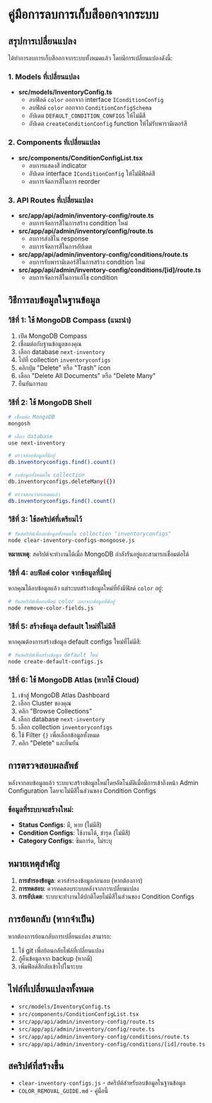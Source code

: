 # คู่มือการลบการเก็บสีออกจากระบบ

## สรุปการเปลี่ยนแปลง

ได้ทำการลบการเก็บสีออกจากระบบทั้งหมดแล้ว โดยมีการเปลี่ยนแปลงดังนี้:

### 1. Models ที่เปลี่ยนแปลง
- **src/models/InventoryConfig.ts**
  - ลบฟิลด์ `color` ออกจาก interface `IConditionConfig`
  - ลบฟิลด์ `color` ออกจาก `ConditionConfigSchema`
  - อัปเดต `DEFAULT_CONDITION_CONFIGS` ให้ไม่มีสี
  - อัปเดต `createConditionConfig` function ให้ไม่รับพารามิเตอร์สี

### 2. Components ที่เปลี่ยนแปลง
- **src/components/ConditionConfigList.tsx**
  - ลบการแสดงสี indicator
  - อัปเดต interface `IConditionConfig` ให้ไม่มีฟิลด์สี
  - ลบการจัดการสีในการ reorder

### 3. API Routes ที่เปลี่ยนแปลง
- **src/app/api/admin/inventory-config/route.ts**
  - ลบการจัดการสีในการสร้าง condition ใหม่
- **src/app/api/admin/inventory/config/route.ts**
  - ลบการส่งสีใน response
  - ลบการจัดการสีในการอัปเดต
- **src/app/api/admin/inventory-config/conditions/route.ts**
  - ลบการรับพารามิเตอร์สีในการสร้าง condition ใหม่
- **src/app/api/admin/inventory-config/conditions/[id]/route.ts**
  - ลบการจัดการสีในการแก้ไข condition

## วิธีการลบข้อมูลในฐานข้อมูล

### วิธีที่ 1: ใช้ MongoDB Compass (แนะนำ)

1. เปิด MongoDB Compass
2. เชื่อมต่อกับฐานข้อมูลของคุณ
3. เลือก database `next-inventory`
4. ไปที่ collection `inventoryconfigs`
5. คลิกปุ่ม "Delete" หรือ "Trash" icon
6. เลือก "Delete All Documents" หรือ "Delete Many"
7. ยืนยันการลบ

### วิธีที่ 2: ใช้ MongoDB Shell

```bash
# เชื่อมต่อ MongoDB
mongosh

# เลือก database
use next-inventory

# ตรวจสอบข้อมูลที่มีอยู่
db.inventoryconfigs.find().count()

# ลบข้อมูลทั้งหมดใน collection
db.inventoryconfigs.deleteMany({})

# ตรวจสอบว่าลบหมดแล้ว
db.inventoryconfigs.find().count()
```

### วิธีที่ 3: ใช้สคริปต์ที่เตรียมไว้

```bash
# รันสคริปต์เพื่อลบข้อมูลทั้งหมดใน collection "inventoryconfigs"
node clear-inventory-configs-mongoose.js
```

**หมายเหตุ**: สคริปต์จะทำงานได้เมื่อ MongoDB กำลังรันอยู่และสามารถเชื่อมต่อได้

### วิธีที่ 4: ลบฟิลด์ color จากข้อมูลที่มีอยู่

หากคุณได้ลบข้อมูลแล้ว แต่ระบบสร้างข้อมูลใหม่ที่ยังมีฟิลด์ `color` อยู่:

```bash
# รันสคริปต์เพื่อลบฟิลด์ color ออกจากข้อมูลที่มีอยู่
node remove-color-fields.js
```

### วิธีที่ 5: สร้างข้อมูล default ใหม่ที่ไม่มีสี

หากคุณต้องการสร้างข้อมูล default configs ใหม่ที่ไม่มีสี:

```bash
# รันสคริปต์เพื่อสร้างข้อมูล default ใหม่
node create-default-configs.js
```

### วิธีที่ 6: ใช้ MongoDB Atlas (หากใช้ Cloud)

1. เข้าสู่ MongoDB Atlas Dashboard
2. เลือก Cluster ของคุณ
3. คลิก "Browse Collections"
4. เลือก database `next-inventory`
5. เลือก collection `inventoryconfigs`
6. ใช้ Filter `{}` เพื่อเลือกข้อมูลทั้งหมด
7. คลิก "Delete" และยืนยัน

## การตรวจสอบผลลัพธ์

หลังจากลบข้อมูลแล้ว ระบบจะสร้างข้อมูลใหม่โดยอัตโนมัติเมื่อมีการเข้าถึงหน้า Admin Configuration โดยจะไม่มีสีในส่วนของ Condition Configs

### ข้อมูลที่ระบบจะสร้างใหม่:
- **Status Configs**: มี, หาย (ไม่มีสี)
- **Condition Configs**: ใช้งานได้, ชำรุด (ไม่มีสี)
- **Category Configs**: ซิมการ์ด, ไม่ระบุ

## หมายเหตุสำคัญ

1. **การสำรองข้อมูล**: ควรสำรองข้อมูลก่อนลบ (หากต้องการ)
2. **การทดสอบ**: ควรทดสอบระบบหลังจากการเปลี่ยนแปลง
3. **การอัปเดต**: ระบบจะทำงานได้ปกติโดยไม่มีสีในส่วนของ Condition Configs

## การย้อนกลับ (หากจำเป็น)

หากต้องการย้อนกลับการเปลี่ยนแปลง สามารถ:
1. ใช้ git เพื่อย้อนกลับไฟล์ที่เปลี่ยนแปลง
2. กู้คืนข้อมูลจาก backup (หากมี)
3. เพิ่มฟิลด์สีกลับเข้าไปในระบบ

## ไฟล์ที่เปลี่ยนแปลงทั้งหมด

- `src/models/InventoryConfig.ts`
- `src/components/ConditionConfigList.tsx`
- `src/app/api/admin/inventory-config/route.ts`
- `src/app/api/admin/inventory/config/route.ts`
- `src/app/api/admin/inventory-config/conditions/route.ts`
- `src/app/api/admin/inventory-config/conditions/[id]/route.ts`

## สคริปต์ที่สร้างขึ้น

- `clear-inventory-configs.js` - สคริปต์สำหรับลบข้อมูลในฐานข้อมูล
- `COLOR_REMOVAL_GUIDE.md` - คู่มือนี้
